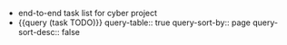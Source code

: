 - end-to-end task list for cyber project
- {{query (task TODO)}}
  query-table:: true
  query-sort-by:: page
  query-sort-desc:: false